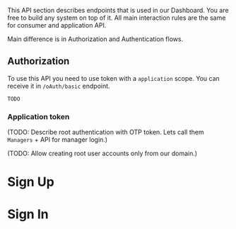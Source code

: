 This API section describes endpoints that is used in our Dashboard. You are free to build any system on top of it. All main interaction rules are the same for consumer and application API.

Main difference is in Authorization and Authentication flows.

## Authorization

To use this API you need to use token with a ```application``` scope. You can receive it in ```/oAuth/basic``` endpoint.

```
TODO
```

<!-- API takes two types of tokens (```application``` and ```project``` tokens), each of them have different access scope. This scope is managed by a object-related Access Control Layer. It means that if you have token that have access to a ```Accounts`` list, than you can manage all records in this list, and all fields in them.

List of objects and token access to them:

Object | ```application``` Token | ```project``` Token
--------- | ----------- | -----------
```Projects``` | Yes | No
```Settings``` | Yes | No
```Backup``` | Yes | No
```Accounts``` | Yes | Yes
```Fundings``` | Yes | Yes
```Transfers``` | Yes | Yes
```Holds``` | Yes | Yes
```Webhooks``` | Yes | Yes
```Events``` | Yes | Yes
```Requests``` | Yes | Yes
```Currencies``` | Yes | Yes -->

### Application token

(TODO: Describe root authentication with OTP token. Lets call them ```Managers``` + API for manager login.)

(TODO: Allow creating root user accounts only from our domain.)

# Sign Up

# Sign In
